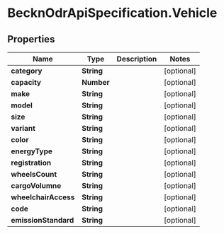 # BecknOdrApiSpecification.Vehicle

## Properties

Name | Type | Description | Notes
------------ | ------------- | ------------- | -------------
**category** | **String** |  | [optional] 
**capacity** | **Number** |  | [optional] 
**make** | **String** |  | [optional] 
**model** | **String** |  | [optional] 
**size** | **String** |  | [optional] 
**variant** | **String** |  | [optional] 
**color** | **String** |  | [optional] 
**energyType** | **String** |  | [optional] 
**registration** | **String** |  | [optional] 
**wheelsCount** | **String** |  | [optional] 
**cargoVolumne** | **String** |  | [optional] 
**wheelchairAccess** | **String** |  | [optional] 
**code** | **String** |  | [optional] 
**emissionStandard** | **String** |  | [optional] 



